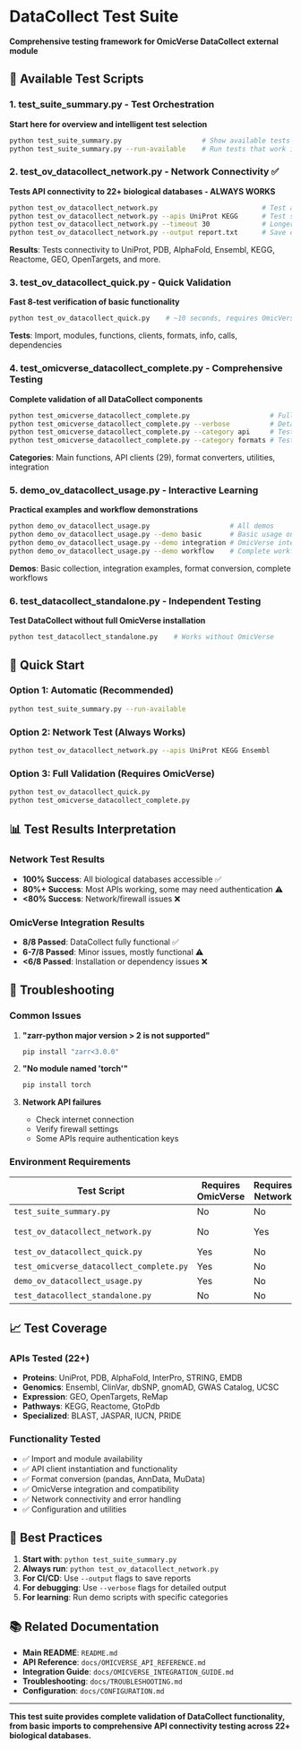 # DataCollect Test Suite

**Comprehensive testing framework for OmicVerse DataCollect external module**

## 🧪 Available Test Scripts

### 1. **test_suite_summary.py** - Test Orchestration
**Start here for overview and intelligent test selection**

```bash
python test_suite_summary.py                    # Show available tests and environment
python test_suite_summary.py --run-available    # Run tests that work in current environment
```

### 2. **test_ov_datacollect_network.py** - Network Connectivity ✅
**Tests API connectivity to 22+ biological databases - ALWAYS WORKS**

```bash
python test_ov_datacollect_network.py                          # Test all APIs
python test_ov_datacollect_network.py --apis UniProt KEGG      # Test specific APIs
python test_ov_datacollect_network.py --timeout 30             # Longer timeout
python test_ov_datacollect_network.py --output report.txt      # Save detailed report
```

**Results**: Tests connectivity to UniProt, PDB, AlphaFold, Ensembl, KEGG, Reactome, GEO, OpenTargets, and more.

### 3. **test_ov_datacollect_quick.py** - Quick Validation
**Fast 8-test verification of basic functionality**

```bash
python test_ov_datacollect_quick.py    # ~10 seconds, requires OmicVerse
```

**Tests**: Import, modules, functions, clients, formats, info, calls, dependencies

### 4. **test_omicverse_datacollect_complete.py** - Comprehensive Testing
**Complete validation of all DataCollect components**

```bash
python test_omicverse_datacollect_complete.py                    # Full test suite
python test_omicverse_datacollect_complete.py --verbose          # Detailed output
python test_omicverse_datacollect_complete.py --category api     # Test API clients only
python test_omicverse_datacollect_complete.py --category formats # Test format converters
```

**Categories**: Main functions, API clients (29), format converters, utilities, integration

### 5. **demo_ov_datacollect_usage.py** - Interactive Learning
**Practical examples and workflow demonstrations**

```bash
python demo_ov_datacollect_usage.py                    # All demos
python demo_ov_datacollect_usage.py --demo basic       # Basic usage only
python demo_ov_datacollect_usage.py --demo integration # OmicVerse integration
python demo_ov_datacollect_usage.py --demo workflow    # Complete workflows
```

**Demos**: Basic collection, integration examples, format conversion, complete workflows

### 6. **test_datacollect_standalone.py** - Independent Testing
**Test DataCollect without full OmicVerse installation**

```bash
python test_datacollect_standalone.py    # Works without OmicVerse
```

## 🚀 Quick Start

### Option 1: Automatic (Recommended)
```bash
python test_suite_summary.py --run-available
```

### Option 2: Network Test (Always Works)
```bash
python test_ov_datacollect_network.py --apis UniProt KEGG Ensembl
```

### Option 3: Full Validation (Requires OmicVerse)
```bash
python test_ov_datacollect_quick.py
python test_omicverse_datacollect_complete.py
```

## 📊 Test Results Interpretation

### Network Test Results
- **100% Success**: All biological databases accessible ✅
- **80%+ Success**: Most APIs working, some may need authentication ⚠️
- **<80% Success**: Network/firewall issues ❌

### OmicVerse Integration Results
- **8/8 Passed**: DataCollect fully functional ✅
- **6-7/8 Passed**: Minor issues, mostly functional ⚠️
- **<6/8 Passed**: Installation or dependency issues ❌

## 🔧 Troubleshooting

### Common Issues

1. **"zarr-python major version > 2 is not supported"**
   ```bash
   pip install "zarr<3.0.0"
   ```

2. **"No module named 'torch'"**
   ```bash
   pip install torch
   ```

3. **Network API failures**
   - Check internet connection
   - Verify firewall settings
   - Some APIs require authentication keys

### Environment Requirements

| Test Script | Requires OmicVerse | Requires Network | Notes |
|-------------|-------------------|------------------|-------|
| `test_suite_summary.py` | No | No | Always works |
| `test_ov_datacollect_network.py` | No | Yes | Always recommended |
| `test_ov_datacollect_quick.py` | Yes | No | Fast validation |
| `test_omicverse_datacollect_complete.py` | Yes | No | Comprehensive |
| `demo_ov_datacollect_usage.py` | Yes | No | Learning/examples |
| `test_datacollect_standalone.py` | No | No | Limited scope |

## 📈 Test Coverage

### APIs Tested (22+)
- **Proteins**: UniProt, PDB, AlphaFold, InterPro, STRING, EMDB
- **Genomics**: Ensembl, ClinVar, dbSNP, gnomAD, GWAS Catalog, UCSC
- **Expression**: GEO, OpenTargets, ReMap
- **Pathways**: KEGG, Reactome, GtoPdb
- **Specialized**: BLAST, JASPAR, IUCN, PRIDE

### Functionality Tested
- ✅ Import and module availability
- ✅ API client instantiation and functionality
- ✅ Format conversion (pandas, AnnData, MuData)
- ✅ OmicVerse integration and compatibility
- ✅ Network connectivity and error handling
- ✅ Configuration and utilities

## 🎯 Best Practices

1. **Start with**: `python test_suite_summary.py`
2. **Always run**: `python test_ov_datacollect_network.py`
3. **For CI/CD**: Use `--output` flags to save reports
4. **For debugging**: Use `--verbose` flags for detailed output
5. **For learning**: Run demo scripts with specific categories

## 📚 Related Documentation

- **Main README**: `README.md`
- **API Reference**: `docs/OMICVERSE_API_REFERENCE.md`
- **Integration Guide**: `docs/OMICVERSE_INTEGRATION_GUIDE.md`
- **Troubleshooting**: `docs/TROUBLESHOOTING.md`
- **Configuration**: `docs/CONFIGURATION.md`

---

**This test suite provides complete validation of DataCollect functionality, from basic imports to comprehensive API connectivity testing across 22+ biological databases.**